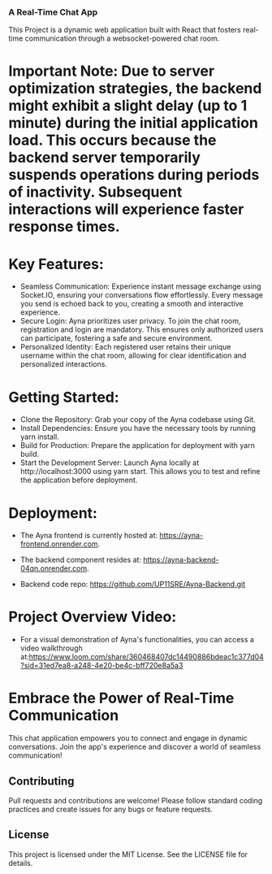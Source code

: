 ### A Real-Time Chat App

This Project is a dynamic web application built with React that fosters real-time communication through a websocket-powered chat room.

# Important Note: Due to server optimization strategies, the backend might exhibit a slight delay (up to 1 minute) during the initial application load. This occurs because the backend server temporarily suspends operations during periods of inactivity. Subsequent interactions will experience faster response times.

# Key Features:

- Seamless Communication: Experience instant message exchange using Socket.IO, ensuring your conversations flow effortlessly. Every message you send is echoed back to you, creating a smooth and interactive experience.
- Secure Login: Ayna prioritizes user privacy. To join the chat room, registration and login are mandatory. This ensures only authorized users can participate, fostering a safe and secure environment.
- Personalized Identity: Each registered user retains their unique username within the chat room, allowing for clear identification and personalized interactions.

# Getting Started:

- Clone the Repository: Grab your copy of the Ayna codebase using Git.
- Install Dependencies: Ensure you have the necessary tools by running yarn install.
- Build for Production: Prepare the application for deployment with yarn build.
- Start the Development Server: Launch Ayna locally at http://localhost:3000 using yarn start. This allows you to test and refine the application before deployment.

# Deployment:

- The Ayna frontend is currently hosted at: https://ayna-frontend.onrender.com.
- The backend component resides at: https://ayna-backend-04qn.onrender.com.

- Backend code repo: https://github.com/UP11SRE/Ayna-Backend.git

# Project Overview Video:

- For a visual demonstration of Ayna's functionalities, you can access a video walkthrough at:https://www.loom.com/share/360468407dc14490886bdeac1c377d04?sid=31ed7ea8-a248-4e20-be4c-bff720e8a5a3

# Embrace the Power of Real-Time Communication

This chat application empowers you to connect and engage in dynamic conversations. Join the app's experience and discover a world of seamless communication!

## Contributing

Pull requests and contributions are welcome! Please follow standard coding practices and create issues for any bugs or feature requests.

## License

This project is licensed under the MIT License. See the LICENSE file for details.
